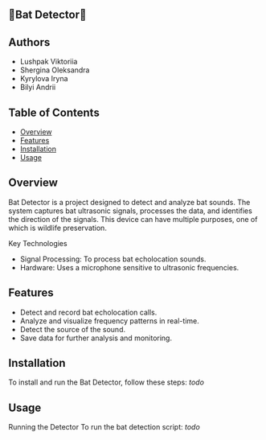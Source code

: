 ## 🦇Bat Detector🦇
## Authors
- Lushpak Viktoriia
- Shergina Oleksandra
- Kyrylova Iryna
- Bilyi Andrii

## Table of Contents
- [Overview](#overview)
- [Features](#features)
- [Installation](#installation)
- [Usage](#usage)

## Overview
Bat Detector is a project designed to detect and analyze bat sounds. The system captures bat ultrasonic signals, processes the data, and identifies the direction of the signals. This device can have multiple purposes, one of which is wildlife preservation.

Key Technologies
- Signal Processing: To process bat echolocation sounds.
- Hardware: Uses a microphone sensitive to ultrasonic frequencies.
## Features
- Detect and record bat echolocation calls.
- Analyze and visualize frequency patterns in real-time.
- Detect the source of the sound.
- Save data for further analysis and monitoring.

## Installation
To install and run the Bat Detector, follow these steps:
*todo*


## Usage
Running the Detector
To run the bat detection script:
*todo*

